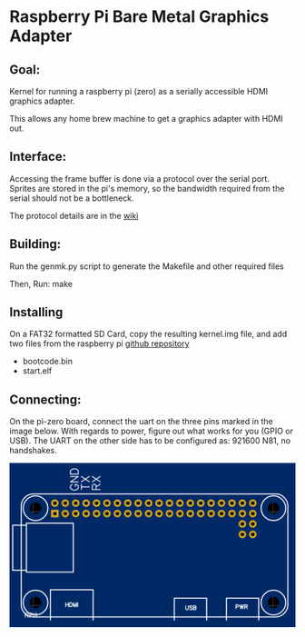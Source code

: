 # Raspberry Pi Bare Metal Graphics Adapter

## Goal:
Kernel for running a raspberry pi (zero) as a serially accessible HDMI graphics adapter.

This allows any home brew machine to get a graphics adapter with HDMI out.

## Interface:

Accessing the frame buffer is done via a protocol over the serial port.  Sprites are stored in the pi's memory, so the bandwidth required from the serial should not be a bottleneck.

The protocol details are in the [wiki](https://github.com/amirgeva/rpigpu/wiki/Protocol)

## Building:

Run the genmk.py  script to generate the Makefile and other required files

Then, Run: make

## Installing 

On a FAT32 formatted SD Card, copy the resulting kernel.img file, and add two files from the raspberry pi [github repository](https://github.com/raspberrypi/firmware/tree/master/boot)

*   bootcode.bin
*   start.elf

## Connecting:

On the pi-zero board, connect the uart on the three pins marked in the image below.  With regards to power, figure out what works for you (GPIO or USB).  The UART on the other side has to be configured as:  921600 N81, no handshakes.

![Raspberry PI Zero UART](https://raw.githubusercontent.com/amirgeva/rpigpu/master/board.png)


